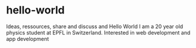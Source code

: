 # hello-world
Ideas, ressources, share and discuss and Hello World
I am a 20 year old physics student at EPFL in Switzerland. Interested in web development and app development
